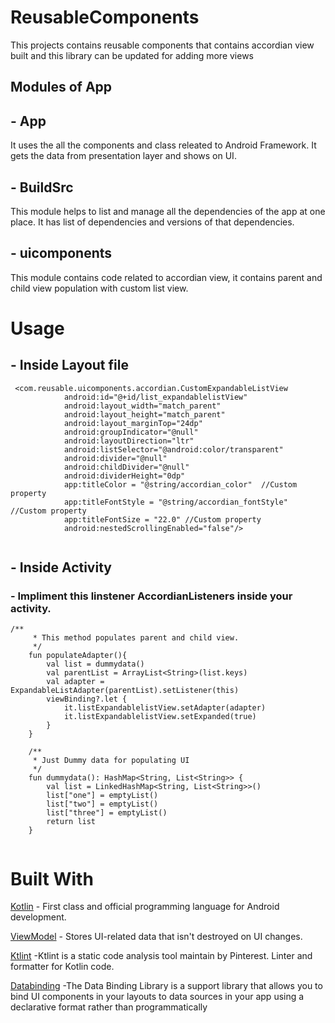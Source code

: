 # ReusableComponents
This projects contains reusable components that contains accordian view built and this library can be updated for adding more views

## Modules of App

## - App
It uses the all the components and class releated to Android Framework. It gets the data from presentation layer and shows on UI.

## - BuildSrc
This module helps to list and manage all the dependencies of the app at one place. It has list of dependencies and versions of that dependencies.

## - uicomponents
This module contains code related to accordian view, it contains parent and child view population with custom list view.

# Usage

## - Inside Layout file
```
 <com.reusable.uicomponents.accordian.CustomExpandableListView
            android:id="@+id/list_expandablelistView"
            android:layout_width="match_parent"
            android:layout_height="match_parent"
            android:layout_marginTop="24dp"
            android:groupIndicator="@null"
            android:layoutDirection="ltr"
            android:listSelector="@android:color/transparent"
            android:divider="@null"
            android:childDivider="@null"
            android:dividerHeight="0dp"
            app:titleColor = "@string/accordian_color"  //Custom property
            app:titleFontStyle = "@string/accordian_fontStyle" //Custom property
            app:titleFontSize = "22.0" //Custom property
            android:nestedScrollingEnabled="false"/>
            
```
## - Inside Activity 
### - Impliment this linstener AccordianListeners inside your activity.

```
/**
     * This method populates parent and child view.
     */
    fun populateAdapter(){
        val list = dummydata()
        val parentList = ArrayList<String>(list.keys)
        val adapter = ExpandableListAdapter(parentList).setListener(this)
        viewBinding?.let {
            it.listExpandablelistView.setAdapter(adapter)
            it.listExpandablelistView.setExpanded(true)
        }
    }

    /**
     * Just Dummy data for populating UI
     */
    fun dummydata(): HashMap<String, List<String>> {
        val list = LinkedHashMap<String, List<String>>()
        list["one"] = emptyList()
        list["two"] = emptyList()
        list["three"] = emptyList()
        return list
    }
            
```

# Built With

[Kotlin](https://kotlinlang.org/) - First class and official programming language for Android development.

[ViewModel](https://developer.android.com/topic/libraries/architecture/viewmodel) - Stores UI-related data that isn't destroyed on UI changes.

[Ktlint](https://github.com/pinterest/ktlint) -Ktlint is a static code analysis tool maintain by Pinterest. Linter and formatter for Kotlin code.

[Databinding](https://developer.android.com/topic/libraries/data-binding) -The Data Binding Library is a support library that allows you to bind UI components in your layouts to data sources in your app using a declarative format rather than programmatically
